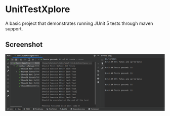 # UnitTestXplore
A basic project that demonstrates running JUnit 5 tests through maven support.

## Screenshot
![test_sucessful](screenshot/test.png)

